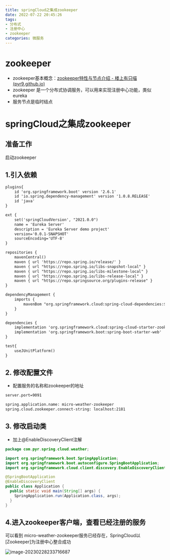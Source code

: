 ```yaml
---
title: springCloud之集成zookeeper
date: 2022-07-22 20:45:26
tags:
- 分布式
- 注册中心
- zookeeper
categories: 微服务
---
```


# zookeeper

- zookeeper基本概念：[zookeeper特性与节点介绍 - 楼上有只喵 (pyr9.github.io)](https://pyr9.github.io/2021/09/22/zookeeper特性与节点介绍/)
- zookeeper 是一个分布式协调服务，可以用来实现注册中心功能，类似eureka
- 服务节点是临时结点



# springCloud之集成zookeeper

## 准备工作

启动zookeeper

## 1.引入依赖

```xml
plugins{
	id 'org.springframework.boot' version '2.6.1'
	id 'io.spring.dependency-management' version '1.0.8.RELEASE'
	id 'java'
}

ext {
	set('springCloudVersion', "2021.0.0")
	name = 'Eureka Server'
	description = 'Eureka Server demo project'
	version='0.0.1-SNAPSHOT'
	sourceEncoding='UTF-8'
}

repositories {
	mavenCentral()
	maven { url 'https://repo.spring.io/release/' }
	maven { url "https://repo.spring.io/libs-snapshot-local" }
	maven { url "https://repo.spring.io/libs-milestone-local" }
	maven { url "https://repo.spring.io/libs-release-local" }
	maven { url "https://repo.springsource.org/plugins-release" }
}

dependencyManagement {
	imports {
		mavenBom "org.springframework.cloud:spring-cloud-dependencies:${springCloudVersion}"
	}
}

dependencies {
	implementation 'org.springframework.cloud:spring-cloud-starter-zookeeper-discovery'
	implementation 'org.springframework.boot:spring-boot-starter-web'
}

test{
	useJUnitPlatform()
}
```

## 2. 修改配置文件

- 配置服务的名称和zookeeper的地址

```xml
server.port=9091

spring.application.name: micro-weather-zookeeper
spring.cloud.zookeeper.connect-string: localhost:2181
```

## 3. 修改启动类

- 加上@EnableDiscoveryClient注解

```java
package com.pyr.spring.cloud.weather;

import org.springframework.boot.SpringApplication;
import org.springframework.boot.autoconfigure.SpringBootApplication;
import org.springframework.cloud.client.discovery.EnableDiscoveryClient;

@SpringBootApplication
@EnableDiscoveryClient
public class Application {
  public static void main(String[] args) {
    SpringApplication.run(Application.class, args);
  }
}

```



## 4.进入zookeeper客户端，查看已经注册的服务

可以看到 micro-weather-zookeeper服务已经存在，SpringCloud以[Zookeeper]为注册中心整合成功

![image-20230228233716687](https://panyuro.oss-cn-beijing.aliyuncs.com/image-20230228233716687.png)
